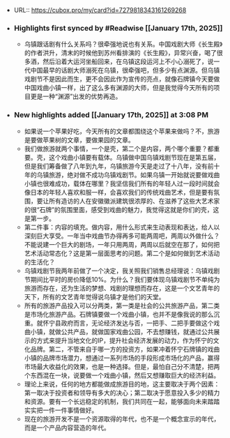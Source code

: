 - URL:: https://cubox.pro/my/card?id=7279818343161269268
- ### Highlights first synced by #Readwise [[January 17th, 2025]]
    - 乌镇跟话剧有什么关系吗？很牵强地说也有关系。中国戏剧大师《长生殿》的作者洪升，清末的时候他到苏州看排演的《长生殿》，异常兴奋，喝了很多酒，然后沿着大运河坐船回来，在乌镇这段运河上不小心溺死了，说一代中国最早的话剧大师溺死在乌镇，很牵强吧，但多少有点渊源。但乌镇戏剧节不是因此而生，更不会因此作为宣传的亮点，就像石牌镇今天要做中国戏曲小镇一样，出了这么多有渊源的大师，但是我觉得今天所有的项目更是一种“渊源”出发的优势再造。
- ### New highlights added [[January 17th, 2025]] at 3:08 PM
    - 如果说一个苹果好吃，今天所有的文章都围绕这个苹果来做吗？不，旅游是要做苹果树的文章，要做果园的文章。
    - 我们做旅游就两个事情，一个是壳，第二个是内容，两个哪个重要？都重要。壳，这个戏曲小镇要有载体。乌镇做中国乌镇戏剧节现在是第五届，但是我们筹备做了八年到九年，乌镇旅游今天是走过了十八年，没有前十年的乌镇旅游，绝对做不成功乌镇戏剧节。如果乌镇一开始就说要做戏曲小镇也很难成功，载体在哪里？我坚信我们所有的年轻人过一段时间就会像日本的年轻人喜欢和服一样，会喜欢我们的传统戏曲艺术，但是要有氛围，要让所有造访的人在安徽徽派建筑很浓厚的、在滋养了这些大艺术家的很“石牌”的氛围里面，感受到戏曲的魅力，我觉得这就是你们的壳，这是第一步。
    - 第二件事：内容的填充。做内容，用什么形式来生动表现和表达，给人以深刻巨大享受。一年当中戏曲节办得再多可能两周吧，两周以外做什么？不能说建一个巨大的剧场，一年只用两周，两周以后就空在那了，如何把艺术活动常态化？这是第一层面思考的问题。第二个是如何做到艺术活动的生活化？
    - 乌镇戏剧节我两年前做了一个决定，我关照我们销售总经理说：乌镇戏剧节期间比平时的房价降低10%。为什么？我们要体现乌镇戏剧节不单纯为旅游而存在，还为生活的梦想、戏剧的理想而存在，这是一个文艺青年的天下，所有的文艺青年觉得说乌镇才是他们的天堂。
    - 所有的旅游产品投入可以分两类，第一类是社会的公共旅游产品，第二类是市场化旅游产品。石牌镇要做一个戏曲小镇，也并不是像我说的那么沉重。就怀宁县政府而言，无论经济发达与否，一把手、二把手要做这个戏曲小镇，就做公共产品，就做国家戏曲公园，不去想赚钱，就通过公共展示的方式来提升当地文化的IP，提升社会经济发展的动力，作为怀宁的文化品牌。第二，不管来自于哪一方的投资方，如果冲着怀宁石牌镇的戏曲小镇的品牌市场潜力，想通过一系列市场的手段形成市场化的产品，赢得市场最大收益化的效果，也是一种选择。但是，最怕自己分不清楚，把两个东西混在一块，说要做一个戏曲小镇，然后又想赚取巨大的经济利益。
    - 理论上来说，任何的地方都能做成旅游目的地，这主要取决于两个因素：第一取决于投资者和领导有多大的决心；第二取决于愿意投入多少的精力和资源。要有一个长远稳定的机制，我们共同在一起，能够面向未来踏踏实实把一件一件事情做好。
    - 现在的旅游开发不是一个资源取得的年代，也不是一个概念宣示的年代，而是一个产品内容营造的年代。
